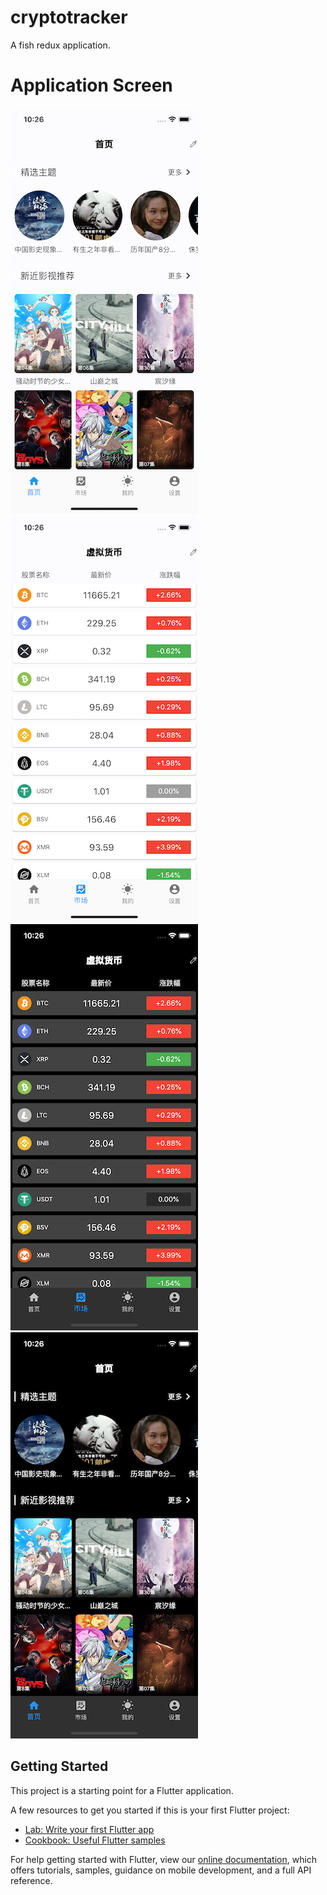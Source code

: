 # cryptotracker

A fish redux application.


# Application Screen
![alt screen_shot_01.png](docs/images/screen_shot_01.png) ![alt screen_shot_02.png](docs/images/screen_shot_02.png) ![alt screen_shot_03.png](docs/images/screen_shot_03.png) ![alt screen_shot_04.png](docs/images/screen_shot_04.png) 

## Getting Started

This project is a starting point for a Flutter application.

A few resources to get you started if this is your first Flutter project:

- [Lab: Write your first Flutter app](https://flutter.dev/docs/get-started/codelab)
- [Cookbook: Useful Flutter samples](https://flutter.dev/docs/cookbook)

For help getting started with Flutter, view our 
[online documentation](https://flutter.dev/docs), which offers tutorials, 
samples, guidance on mobile development, and a full API reference.
